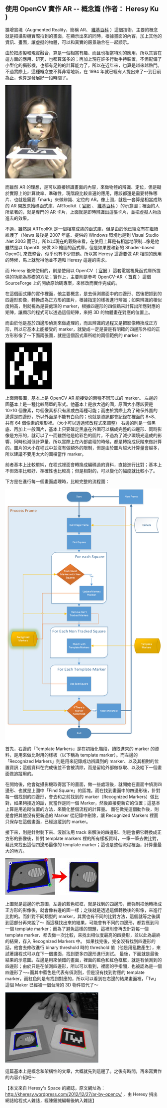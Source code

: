 ## 使用 OpenCV 實作 AR -- 概念篇 (作者： Heresy Ku )

擴增實境（Augmented Reality，簡稱 AR、 [維基百科](http://zh.wikipedia.org/wiki/%E6%93%B4%E5%A2%9E%E5%AF%A6%E5%A2%83) ）這個技術，主要的概念就是把攝影機實際拍到的畫面，在顯示出來的同時，根據畫面的內容，加上其他的資訊、畫面，讓虛擬的物體，可以和真實的廠景融合在一起顯示。

由於把虛擬和現實融合，算是一個相當有趣、而且也相當特別的應用，所以其實在這方面的應用、研究，也都算滿多的；再加上現在許多行動手持裝置，不但配備了小型化的攝影機，也都有足夠的計算能力了，所以在近年來，也算是越來越熱門。不過實際上，這種概念並不算非常地新，在 1994 年就已經有人提出來了～到目前為止，也算是發展好一段時間了。

![](../img/OpenCV_AR_nakaohome.jpg)

而雖然 AR 的理想，是可以直接辨識畫面的內容，來做物體的辨識、定位，但是礙於實際上的計算效率、準確性，現階段比較普遍的應用，應該都還是需要特殊哪片、也就是需要「mark」來做辨識、定位的 AR。像上圖，就是一套算是相當成熟的 AR 開放原始碼函式庫、ARToolkit（ [官網](http://www.hitl.washington.edu/artoolkit/) 、 [維基百科](http://en.wikipedia.org/wiki/ARToolKit) ）的示意圖；裡面的人所拿著的，就是專門的 AR 卡片，上面就是即時辨識出這張卡片，並把虛擬人物放進去的效果。

不過，雖然說 ARToolKit 是一個相當成熟的函式庫，但是由於他已經沒有在繼續維護了（News 最後是 2007 年底、提供的 Windows 環境也是到 Visual Studio .Net 2003 而已），所以以現在的觀點來看，在使用上算是有相當地限制…像是他雖然是以 OpenGL 來做 3D 繪圖的函式庫，但是如果要和新的 Shader-based OpenGL 來做整合，似乎也有不少問題。所以當 Heresy 這邊要做 AR 相關的應用的時候，馬上就覺得他並不適和 Heresy 這邊的需求。

而 Heresy 後來使用的，則是使用以 OpenCV（ [官網](http://opencv.org/) ）這套電腦視覺函式庫所提供的功能為基礎的方法；實作上，主要則是參考 OpenCV-AR（ [首頁](http://opencv-ar.sourceforge.net/) ）這個 SourceForge 上的開放原始碼專案，來修改而實作完成的。

在這個函式庫的實作裡面，他主要概念，是去偵測畫面中的四邊形、然後把抓到的四邊形影像，轉換成為正方形的圖片，根據指定的樣板進行辨識；如果辨識的相似度夠高，則就視為是要處理的 marker，根據四邊形的四個點來計算出所應對應的矩陣，讓顯示的程式可以透過這個矩陣，來把 3D 的物體畫在對應的位置上。

而由於他是基於四邊形偵測來做處理的，而且辨識的過程又是把影像轉換成正方形，所以它基本上能接受的 marker，就變成一定是要是有明確的四邊形外框的正方形影像了～下面兩張圖，就是這個函式庫所給的兩個範例的 marker：

![](../img/OpenCV_AR_actag-large.png)

上面兩張圖，基本上是 OpenCV AR 能接受的兩種不同形式的 marker。
左邊的圖基本上是一種比較簡單的形式。他基本上是放大過的圖，原圖大小應該要是 10×10 個像素，每個像素都只有黑或白兩種可能；而由於實際上為了確保外圍的邊還是四邊形，所以外面是不能有白色的；也就是資訊都會記錄在裡面的 8×8、共有 64 個像素的矩形裡。（大小可以透過修改程式來調整）
右邊的則是一個黑底、再加上一般圖片，基本上只要確定黑底在外圍可以構成完整的四邊形、同時影像是方形的，就可以了～而雖然他是給彩色的圖片，不過為了減少環境光造成的影響、同時也減低計算量，所以實際上在內部處理的時候，都是轉換成灰階來做計算的。圖片的大小在程式中並沒有做額外的限制，但是由於圖片越大計算量會越多，所以建議不要用太大的圖檔當作 marker。

前者基本上比較單純，在程式裡面會轉換成編碼過的資料，直接進行比對；基本上不但效率比較好、準確性也比較高；但是相對的，可以變化的幅度就比較小了。

下方是在進行每一個畫面處理時，比較完整的流程圖：

![](../img/opencvar1.png)

首先，右邊的「Template Markers」是在初始化階段，讀取進來的 marker 的資料，是用來做比對用的樣板（以下稱為 template marker）。而左邊的「Recognized Markers」則是用來記錄成功辨識到的 marker、以及其相對的位置資訊；這個資料在完成後並不會被清除，而是留給外部做存取、以及給下一個畫面做追蹤用的。

在開始後，他會從攝影機取得當下的畫面，做一些處理後，就開始在畫面中偵測四邊形、也就是上圖中「Find Square」的區塊。而在找到畫面中的四邊形後，針對每一個找到的四邊形，會去和之前找到的 marker（Recognized Markers）做比對，如果夠接近的話，就當作是同一個 Marker，然後直接更新它的位置；這基本上算是用追蹤位置的方法，來簡化整個流程的計算量。
而在做完這個動作後，則是會把其他沒有更新過的 Marker 從記錄中刪除，讓 Recognized Markers 裡面只保存在這個畫面，已經追蹤到的 marker。

接下來，則是針對剩下來、沒辦法用 track 來解決的四邊形、則是會把它轉換成正方形的影像後，針對 template markers 裡的所有樣板資料，一筆一筆去做比對，藉此來找出這個四邊形最像的 template marker；這也是整個流程裡面，計算量最大的地方。

![](../img/OpenCV_AR_convert.jpg)

上圖就是這邊的示意圖，左邊的藍色框框，就是找到的四邊形，而強制把他轉換成正方形的影像後，就會像右邊的圖一樣；之後就是透過這個轉換後的影像，來進行比對的。而針對不同類型的 marker，其實也有不同的比對方法，這個就等之後講到這部分再來說了～
而這樣找出來的結果，可能會有不同的四邊形，都對應到同一個 template marker；而為了避免這樣的問題，這裡則會再去針對每一個 template marker、都去做一次比較，來找出相似度最高的四變形，並以此為最終的結果，存入 Recognized Markers 中。
如果找完後，完全沒有找到四邊形的話，他會去修改進行 binary threshold 時的 threshold 值（他是用亂數產生），來試著讓程式可以在下一個畫面，找到更多四邊形進行測試。
最後，下面就是最後結果的示意圖。左邊是用來偵錯的畫面，裡面的藍色和紅色框框，就是有偵測到的四邊形；由於只是在偵測四邊形，所以可以看到，裡面的手指間，也被認為是一個四邊形了～=而其中藍色是代表有偵測到，但是沒有找到對應的 template marker，而紅色則是有找到對應的，所以可以看到在右邊的結果畫面裡，「Tw」這個 Maker 已經被一個台灣的 3D 物件取代了～

![](../img/OpenCV_ar-debug.jpg)
 
這篇基本上是概念和架構性的文章，大概就先到這邊了。之後有時間，再來寫實作的內容介紹吧～

【本文來自 Heresy's Space 的網誌，原文網址為： <http://kheresy.wordpress.com/2012/12/27/ar-by-opencv/> ，由 Heresy 捐出網誌給程式人雜誌，經陳鍾誠編輯後納入雜誌】
